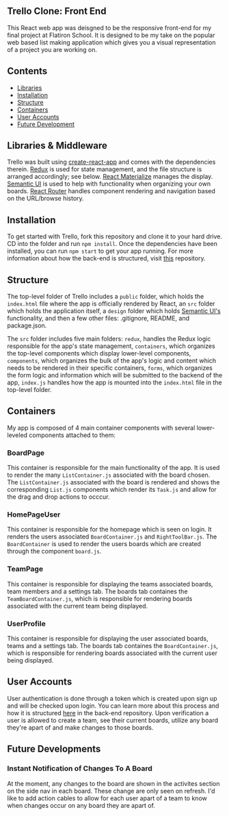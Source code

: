 ## Trello Clone: Front End

This React web app was deisgned to be the responsive front-end for my final project at Flatiron School. It is designed to be my take on the popular web based list making application which gives you a visual representation of a project you are working on. 

## Contents

- [Libraries](#libraries)
- [Installation](#installation)
- [Structure](#structure)
- [Containers](#containers)
- [User Accounts](#user-accounts)
- [Future Development](#future-development)

## Libraries & Middleware

Trello was built using [create-react-app](https://github.com/facebook/create-react-app) and comes with the dependencies therein. [Redux](https://github.com/reduxjs/redux) is used for state management, and the file structure is arranged accordingly; see below. [React Materialize](https://github.com/react-materialize/react-materialize) manages the display. [Semantic UI](https://github.com/Semantic-Org/Semantic-UI-React) is used to help with functionality when organizing your own boards. [React Router](https://github.com/ReactTraining/react-router) handles component rendering and navigation based on the URL/browse history.

## Installation 

To get started with Trello, fork this repository and clone it to your hard drive. CD into the folder and run ```npm install```. Once the dependencies have been installed, you can run ```npm start``` to get your app running. For more information about how the back-end is structured, visit [this](https://github.com/d-collins2/Trello-Backend) repository.

## Structure

The top-level folder of Trello includes a `public` folder, which holds the `index.html` file where the app is officially rendered by React, an `src` folder which holds the application itself, a `design` folder which holds [Semantic UI's](https://github.com/Semantic-Org/Semantic-UI-React) functionality, and then a few other files: .gitignore, README, and package.json. 

The `src` folder includes five main folders: `redux`, handles the Redux logic responsible for the app's state management, `containers`, which organizes the top-level components which display lower-level components,  `components`, which organizes the bulk of the app's logic and content which needs to be rendered in their specific containers, `forms`, which organizes the form logic and information which will be submitted to the backend of the app, `index.js` handles how the app is mounted into the `index.html` file in the top-level folder. 

## Containers
My app is composed of 4 main container components with several lower-leveled components attached to them: 

### BoardPage 

This container is responsible for the main functionality of the app. It is used to render the many `ListContainer.js` associated with the board chosen. The `ListContainer.js` associated with the board is rendered and shows the corresponding `List.js` components which render its `Task.js` and allow for the drag and drop actions to occcur.

### HomePageUser 

This container is responsible for the homepage which is seen on login. It renders the users associated `BoardContainer.js` and `RightToolBar.js`. The `BoardContainer` is used to render the users boards which are created through the component `board.js`. 


### TeamPage 

This container is responsible for displaying the teams associated boards, team members and a settings tab. The boards tab containes the `TeamBoardContainer.js`, which is responsible for rendering boards associated with the current team being displayed.

### UserProfile

This container is responsible for displaying the user associated boards, teams and a settings tab. The boards tab containes the `BoardContainer.js`, which is responsible for rendering boards associated with the current user being displayed.

## User Accounts 

User authentication is done through a token which is created upon sign up and will be checked upon login. You can learn more about this process and how it is structured [here](https://github.com/d-collins2/Trello-Backend) in the back-end repository. 
Upon verification a user is allowed to create a team, see their current boards, utilize any board they're apart of and make changes to those boards. 

## Future Developments 

### Instant Notification of Changes To A Board 

At the moment, any changes to the board are shown in the activites section on the side nav in each board. These change are only seen on refresh. I'd like to add action cables to allow for each user apart of a team to know when changes occur on any board they are apart of. 

